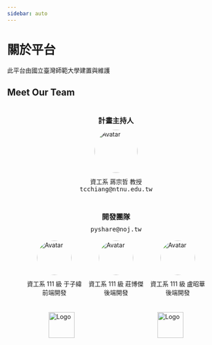 ```yaml
---
sidebar: auto
---
```


# 關於平台

此平台由國立臺灣師範大學建置與維護

## Meet Our Team

<div style="display: flex; flex-direction: column; align-items: center">
  <h3 style="margin-bottom: 10px">計畫主持人</h3>
  <img
    :src="$withBase('/chair.jpg')"
    alt="Avatar"
    style="width: 100px; height: 100px; border-radius: 100%; margin-bottom: 10px"
  >
  <span>資工系 蔣宗哲 教授</span>
  <span style="font-family: monospace">tcchiang@ntnu.edu.tw</span>
</div>

<div style="display: flex; flex-direction: column; align-items: center; margin-top: 20px">
  <h3 style="margin-bottom: 10px">開發團隊</h3>
  <span style="margin-bottom: 10px; font-family: monospace">pyshare@noj.tw</span>
  <div style="display: flex; justify-content: center">
    <div style="display: flex; flex-direction: column; align-items: center; margin: 8px">
      <img
        :src="$withBase('/uier.png')"
        alt="Avatar"
        style="width: 80px; height: 80px; border-radius: 100%; margin-bottom: 10px"
      >
      <span>資工系 111 級 于子緯</span>
      <span style="font-size: 14px">前端開發</span>
    </div>
    <div style="display: flex; flex-direction: column; align-items: center; margin: 8px">
      <img
        :src="$withBase('/bogay.png')"
        alt="Avatar"
        style="width: 80px; height: 80px; border-radius: 100%; margin-bottom: 10px"
      >
      <span>資工系 111 級 莊博傑</span>
      <span style="font-size: 14px">後端開發</span>
    </div>
    <div style="display: flex; flex-direction: column; align-items: center; margin: 8px">
      <img
        :src="$withBase('/skps2010.png')"
        alt="Avatar"
        style="width: 80px; height: 80px; border-radius: 100%; margin-bottom: 10px"
      >
      <span>資工系 111 級 盧昭華</span>
      <span style="font-size: 14px">後端開發</span>
    </div>
  </div>
</div>

<div style="display: flex; justify-content: space-around; margin-top: 28px">
  <img
    :src="$withBase('/pyshare.png')"
    alt="Logo"
    style="height: 60px"
  >
  <img
    :src="$withBase('/ntnu.png')"
    alt="Logo"
    style="height: 60px"
  >
</div>